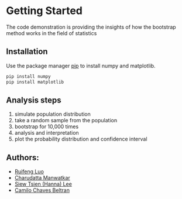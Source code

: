 # Getting Started

The code demonstration is providing the insights of how the bootstrap method works in the field of statistics

## Installation
Use the package manager [pip](https://pip.pypa.io/en/stable/) to install numpy and matplotlib.

```bash
pip install numpy
pip install matplotlib
```

## Analysis steps
1. simulate population distribution
2. take a random sample from the population
3. bootstrap for 10,000 times
4. analysis and interpretation
5. plot the probability distribution and confidence interval

## Authors:
+ [Ruifeng Luo](https://github.com/Lawrence-LUOoo)
+ [Charudatta Manwatkar](https://github.com/CharudattaManwatkar)
+ [Siew Tsien (Hanna) Lee](https://link-url-here.org)
+ [Camilo Chaves Beltran](https://link-url-here.org)


